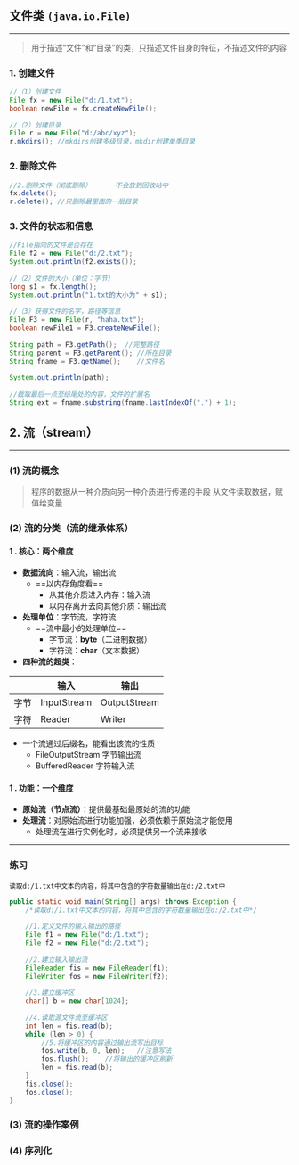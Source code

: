 ## 文件类 `(java.io.File)`
---
>用于描述“文件”和“目录”的类，只描述文件自身的特征，不描述文件的内容

### 1. 创建文件
```Java
//（1）创建文件  
File fx = new File("d:/1.txt");  
boolean newFile = fx.createNewFile();  
  
//（2）创建目录  
File r = new File("d:/abc/xyz");  
r.mkdirs(); //mkdirs创建多级目录，mkdir创建单季目录
```

### 2. 删除文件
```Java
//2.删除文件（彻底删除）      不会放到回收站中  
fx.delete();  
r.delete(); //只删除最里面的一层目录
```

### 3. 文件的状态和信息
```Java
//File指向的文件是否存在  
File f2 = new File("d:/2.txt");  
System.out.println(f2.exists());  
  
//（2）文件的大小（单位：字节）  
long s1 = fx.length();  
System.out.println("1.txt的大小为" + s1);  
  
//（3）获得文件的名字，路径等信息  
File F3 = new File(r, "haha.txt");  
boolean newFile1 = F3.createNewFile();  
  
String path = F3.getPath();  //完整路径  
String parent = F3.getParent(); //所在目录  
String fname = F3.getName();    //文件名  
  
System.out.println(path);  
  
//截取最后一点至结尾处的内容，文件的扩展名  
String ext = fname.substring(fname.lastIndexOf(".") + 1);
```
## 2. 流（stream）
---
### (1) 流的概念
>程序的数据从一种介质向另一种介质进行传递的手段
>从文件读取数据，赋值给变量
### (2) 流的分类（流的继承体系）
#### 1 . **核心：两个维度**
- **数据流向**：输入流，输出流
	- ==以内存角度看==
		- 从其他介质进入内存：输入流
		- 以内存离开去向其他介质：输出流
- **处理单位**：字节流，字符流
	- ==流中最小的处理单位==
		- 字节流：**byte**（二进制数据）
		- 字符流：**char**（文本数据）
- **四种流的超类**：

|     | 输入          | 输出           |
| --- | ----------- | ------------ |
| 字节  | InputStream | OutputStream |
| 字符  | Reader      | Writer       |
- 一个流通过后缀名，能看出该流的性质
	- FileOutputStream 字节输出流
	- BufferedReader 字符输入流

#### 1 . **功能：一个维度**
- **原始流（节点流）**：提供最基础最原始的流的功能
- **处理流**：对原始流进行功能加强，必须依赖于原始流才能使用
	- 处理流在进行实例化时，必须提供另一个流来接收
---
### 练习

	读取d:/1.txt中文本的内容，将其中包含的字符数量输出在d:/2.txt中

```Java
public static void main(String[] args) throws Exception {  
    /*读取d:/1.txt中文本的内容，将其中包含的字符数量输出在d:/2.txt中*/  
  
    //1.定义文件的输入输出的路径  
    File f1 = new File("d:/1.txt");  
    File f2 = new File("d:/2.txt");  
  
    //2.建立输入输出流  
    FileReader fis = new FileReader(f1);  
    FileWriter fos = new FileWriter(f2);  
  
    //3.建立缓冲区  
    char[] b = new char[1024];  
  
    //4.读取源文件流至缓冲区  
    int len = fis.read(b);  
    while (len > 0) {  
        //5.将缓冲区的内容通过输出流写出目标  
        fos.write(b, 0, len);   //注意写法  
        fos.flush();    //将输出的缓冲区刷新  
        len = fis.read(b);  
    }  
    fis.close();  
    fos.close();  
}
```
### (3) 流的操作案例

### (4) 序列化